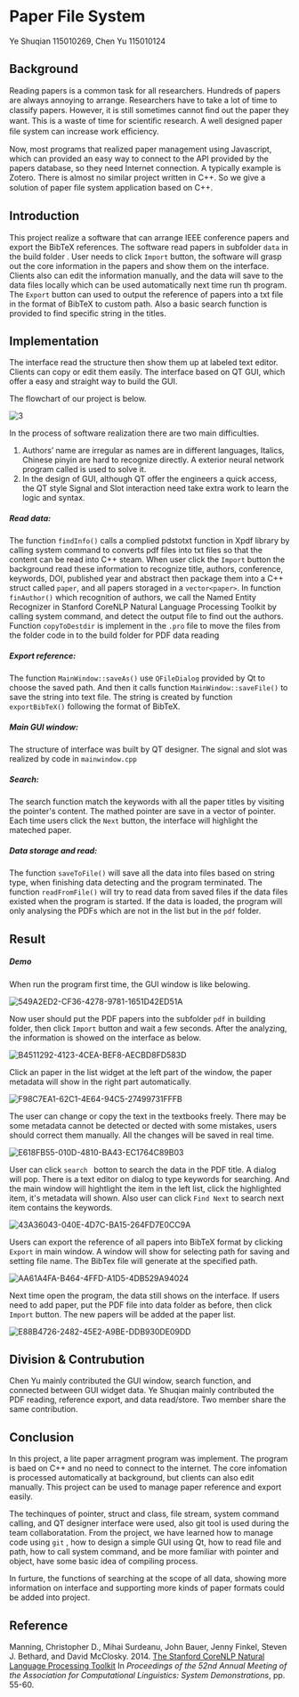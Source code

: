 # Paper File System

Ye Shuqian 115010269, Chen Yu 115010124

## Background

Reading papers is a common task for all researchers. Hundreds of papers are always annoying to arrange. Researchers have to take a lot of time to classify papers. However, it is still sometimes cannot ﬁnd out the paper they want. This is a waste of time for scientiﬁc research. A well designed paper ﬁle system can increase work eﬃciency.

Now, most programs that realized paper management using Javascript, which can provided an easy way to connect to the API provided by the papers database, so they need Internet connection. A typically example is Zotero. There is almost no similar project written in C++. So we give a solution of paper ﬁle system application based on C++.

## Introduction

This project realize a software that can arrange IEEE conference papers and export the BibTeX references. The software read papers in subfolder `data` in the build folder .  User needs to click `Import` button, the software will grasp out the core information in the papers and show them on the interface.  Clients also can edit the information manually, and the data will save to the data files locally which can be used automatically next time run th program.  The `Export` button can used to output the reference of papers into a txt file in the format of BibTeX to custom path. Also a basic search function is provided to find specific string in the titles.

## Implementation

The interface read the structure then show  them up at labeled text editor. Clients can copy or edit them easily.  The interface based on QT GUI, which  offer a easy and straight way to build the GUI.  

The flowchart of our project is below.

![3](pic/3.png)

In the process of software realization there are two main difficulties. 

1. Authors’ name are irregular as names are in different languages, Italics, Chinese pinyin are hard to recognize directly. A exterior neural network program called is used to solve it.
2. In the design of GUI, although QT offer the engineers a quick access, the QT style Signal and Slot interaction need take extra work to learn the logic and syntax.

##### Read data:

The function `findInfo()` calls a complied pdstotxt function in Xpdf library by calling system command to converts pdf files into txt files so that the content can be read into C++ steam.  When user click the `Import` button the background read these information to recognize title, authors, conference, keywords, DOI, published year and abstract then package them into a C++ struct called `paper`,  and all papers storaged in a  `vector<paper>`. In function `finAuthor()` which recognition of authors, we call the Named Entity Recognizer in Stanford CoreNLP Natural Language Processing Toolkit by calling system command, and detect the output file to find out the authors. Function `copyToDestdir` is implement in the `.pro` file to move the files from the folder code in to the build folder for PDF data reading 

##### Export reference:

The function `MainWindow::saveAs()` use `QFileDialog`  provided by Qt to choose the saved path. And then it calls function `MainWindow::saveFile()` to save the string into text file. The string is created by function `exportBibTeX()` following the format of BibTeX. 

##### Main GUI window:
The structure of interface was built by QT designer. The signal and slot was realized by code in `mainwindow.cpp`


##### Search:
The search function match the keywords with all the paper titles by visiting the pointer's content. The mathed pointer are save in a vector of pointer. Each time users click the `Next` button, the interface will highlight the mateched paper.

##### Data storage and read:

The function `saveToFile()` will save all the data into files based on string type, when finishing data detecting and the program terminated. The function `readFromFile()` will try to read data from saved files if the data files existed when the program is started. If the data is loaded, the program will only analysing the PDFs which are not in the list but in the `pdf` folder.

## Result

##### Demo

When run the program first time, the GUI window is like belowing.

![549A2ED2-CF36-4278-9781-1651D42ED51A](pic/549A2ED2-CF36-4278-9781-1651D42ED51A.png)

Now user should put the PDF papers into the subfolder `pdf` in building folder, then click `Import` button and wait a few seconds. After the analyzing, the information is showed on the interface as below.

![B4511292-4123-4CEA-BEF8-AECBD8FD583D](pic/B4511292-4123-4CEA-BEF8-AECBD8FD583D.png)

Click an paper in the list widget at the left part of the window, the paper metadata will show in the right part automatically.

![F98C7EA1-62C1-4E64-94C5-27499731FFFB](pic/F98C7EA1-62C1-4E64-94C5-27499731FFFB.png)

The user can change or copy the text in the textbooks freely. There may be some metadata cannot be detected or dected with some mistakes, users should correct them manually. All the changes will be saved in real time.

![E618FB55-010D-4810-BA43-EC1764C89B03](pic/E618FB55-010D-4810-BA43-EC1764C89B03.png)

User can click `search ` botton to search the data in the PDF title. A dialog will pop. There is a text editor on dialog to type keywords for searching. And the main window will hightlight the item in the left list, click the highlighted item, it's metadata will shown. Also user can click `Find Next` to search next item contains the keywords.

![43A36043-040E-4D7C-BA15-264FD7E0CC9A](pic/43A36043-040E-4D7C-BA15-264FD7E0CC9A.png)

Users can export the reference of all papers into BibTeX format by clicking `Export` in main window. A window will show for selecting path for saving and setting file name. The BibTex file will generate at the specified path.

![AA61A4FA-B464-4FFD-A1D5-4DB529A94024](pic/AA61A4FA-B464-4FFD-A1D5-4DB529A94024.png)

Next time open the program, the data still shows on the interface. If users need to add paper, put the PDF file into data folder as before, then click `Import` button. The new papers will be added at the paper list.

![E88B4726-2482-45E2-A9BE-DDB930DE09DD](pic/E88B4726-2482-45E2-A9BE-DDB930DE09DD.png)

## Division & Contrubution

Chen Yu mainly contributed the GUI window, search function, and connected between GUI widget data. Ye Shuqian mainly contributed the PDF reading, reference export, and data read/store. Two member share the same contribution.

## Conclusion

In this project, a lite paper arragment program was implement. The program is baed on C++ and no need to connect to the internet. The core infomation is processed automatically at background, but clients can also edit manually. This project can be used to manage paper reference and export easily.

The techinques of pointer, struct and class, file stream, system command calling, and QT designer interface were used, also git tool is used during the team collaboratation. From the project, we have learned how to manage code using `git` , how to design a simple GUI using Qt, how to read file and path, how to call system command, and be more familiar with pointer and object, have some basic idea of compiling process.

In furture, the functions of searching at the scope of all data, showing more information on interface and supporting more kinds of paper formats could be added into project. 

## Reference

Manning, Christopher D., Mihai Surdeanu, John Bauer, Jenny Finkel, Steven J. Bethard, and David McClosky. 2014. [The Stanford CoreNLP Natural Language Processing Toolkit](http://nlp.stanford.edu/pubs/StanfordCoreNlp2014.pdf) In *Proceedings of the 52nd Annual Meeting of the Association for Computational Linguistics: System Demonstrations*, pp. 55-60.